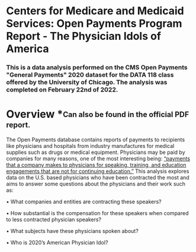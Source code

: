 # Centers for Medicare and Medicaid Services: Open Payments Program Report - The Physician Idols of America

### This is a data analysis performed on the CMS Open Payments "General Payments" 2020 dataset for the DATA 118 class offered by the University of Chicago. The analysis was completed on February 22nd of 2022.

# Overview   *<sub><sup>Can also be found in the official PDF report.</sup></sub>
The Open Payments database contains reports of payments to recipients like physicians and hospitals from industry manufactures for medical supplies such as drugs or medical equipment. Physicians may be paid by companies for many reasons, one of the most interesting being: [“payments that a company makes to physicians for speaking, training, and education engagements that are not for continuing education.”](https://www.cms.gov/OpenPayments/Natures-of-Payment)
This analysis explores data on the U.S. based physicians who have been contracted the most and aims to answer some questions about the physicians and their work such as:

• What companies and entities are contracting these speakers?

• How substantial is the compensation for these speakers when compared to less
contracted physician speakers?

• What subjects have these physicians spoken about? 

• Who is 2020’s American Physician Idol?
